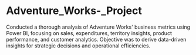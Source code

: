 # Adventure_Works-_Project
Conducted a thorough analysis of Adventure Works' business metrics using Power BI, focusing on sales, expenditures, territory insights, product performance, and customer analytics. Objective was to derive data-driven insights for strategic decisions and operational efficiencies.
